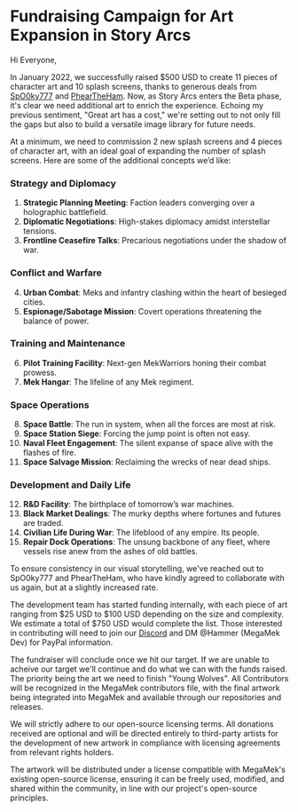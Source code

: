 # Fundraising Campaign for Art Expansion in Story Arcs

Hi Everyone,

In January 2022, we successfully raised $500 USD to create 11 pieces of character art and 10 splash screens, thanks to generous deals from [SpO0ky777](https://www.deviantart.com/spooky777/gallery/all) and [PhearTheHam](https://www.deviantart.com/pheartheham). Now, as Story Arcs enters the Beta phase, it's clear we need additional art to enrich the experience. Echoing my previous sentiment, "Great art has a cost," we're setting out to not only fill the gaps but also to build a versatile image library for future needs.

At a minimum, we need to commission 2 new splash screens and 4 pieces of character art, with an ideal goal of expanding the number of splash screens. Here are some of the additional concepts we’d like:

### Strategy and Diplomacy
1. **Strategic Planning Meeting**: Faction leaders converging over a holographic battlefield.
2. **Diplomatic Negotiations**: High-stakes diplomacy amidst interstellar tensions.
3. **Frontline Ceasefire Talks**: Precarious negotiations under the shadow of war.

### Conflict and Warfare
4. **Urban Combat**: Meks and infantry clashing within the heart of besieged cities.
5. **Espionage/Sabotage Mission**: Covert operations threatening the balance of power.

### Training and Maintenance
6. **Pilot Training Facility**: Next-gen MekWarriors honing their combat prowess.
7. **Mek Hangar**: The lifeline of any Mek regiment.

### Space Operations
8. **Space Battle**: The run in system, when all the forces are most at risk.
9. **Space Station Siege**: Forcing the jump point is often not easy.
10. **Naval Fleet Engagement**: The silent expanse of space alive with the flashes of fire.
11. **Space Salvage Mission**: Reclaiming the wrecks of near dead ships.

### Development and Daily Life
12. **R&D Facility**: The birthplace of tomorrow’s war machines.
13. **Black Market Dealings**: The murky depths where fortunes and futures are traded.
14. **Civilian Life During War**: The lifeblood of any empire. Its people.
15. **Repair Dock Operations**: The unsung backbone of any fleet, where vessels rise anew from the ashes of old battles.

To ensure consistency in our visual storytelling, we've reached out to SpO0ky777 and PhearTheHam, who have kindly agreed to collaborate with us again, but at a slightly increased rate.

The development team has started funding internally, with each piece of art ranging from $25 USD to $100 USD depending on the size and complexity. We estimate a total of $750 USD would complete the list. Those interested in contributing will need to join our [Discord](https://discord.gg/u2vJ5U2QpD) and DM @Hammer (MegaMek Dev) for PayPal information.

The fundraiser will conclude once we hit our target. If we are unable to acheive our target we'll continue and do what we can with the funds raised. The priority being the art we need to finish "Young Wolves". All Contributors will be recognized in the MegaMek contributors file, with the final artwork being integrated into MegaMek and available through our repositories and releases.

We will strictly adhere to our open-source licensing terms. All donations received are optional and will be directed entirely to third-party artists for the development of new artwork in compliance with licensing agreements from relevant rights holders.

The artwork will be distributed under a license compatible with MegaMek's existing open-source license, ensuring it can be freely used, modified, and shared within the community, in line with our project's open-source principles.
